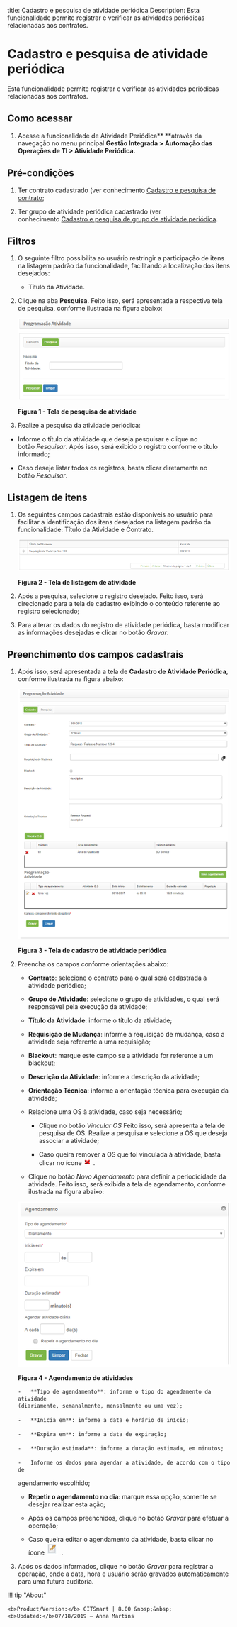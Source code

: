 title: Cadastro e pesquisa de atividade periódica
Description: Esta funcionalidade permite registrar e verificar as atividades
periódicas relacionadas aos contratos.

# Cadastro e pesquisa de atividade periódica

Esta funcionalidade permite registrar e verificar as atividades periódicas
relacionadas aos contratos.

Como acessar
-----------

1.  Acesse a funcionalidade de Atividade Periódica** **através da navegação no
    menu principal **Gestão Integrada > Automação das Operações de TI > Atividade
    Periódica.**

Pré-condições
------------

1.  Ter contrato cadastrado (ver conhecimento [Cadastro e pesquisa de
    contrato]();

2.  Ter grupo de atividade periódica cadastrado (ver conhecimento [Cadastro e
    pesquisa de grupo de atividade
    periódica]().

Filtros
------

1.  O seguinte filtro possibilita ao usuário restringir a participação de itens
    na listagem padrão da funcionalidade, facilitando a localização dos itens
    desejados:

     -   Título da Atividade.

1.  Clique na aba **Pesquisa**. Feito isso, será apresentada a respectiva tela
    de pesquisa, conforme ilustrada na figura abaixo:

    ![Criar](images/periodic-1.png)
    
    **Figura 1 - Tela de pesquisa de atividade**

1.  Realize a pesquisa da atividade periódica:

-   Informe o título da atividade que deseja pesquisar e clique no
    botão *Pesquisar*. Após isso, será exibido o registro conforme o título
    informado;

-   Caso deseje listar todos os registros, basta clicar diretamente no
    botão *Pesquisar*.

Listagem de itens
----------------

1.  Os seguintes campos cadastrais estão disponíveis ao usuário para facilitar a
    identificação dos itens desejados na listagem padrão da
    funcionalidade: Título da Atividade e Contrato.

    ![Criar](images/periodic-2.png)
    
    **Figura 2 - Tela de listagem de atividade**

1.  Após a pesquisa, selecione o registro desejado. Feito isso, será direcionado
    para a tela de cadastro exibindo o conteúdo referente ao registro
    selecionado;

2.  Para alterar os dados do registro de atividade periódica, basta modificar as
    informações desejadas e clicar no botão *Gravar*.

Preenchimento dos campos cadastrais
----------------------------------

1.  Após isso, será apresentada a tela de **Cadastro de Atividade Periódica**,
    conforme ilustrada na figura abaixo:

    ![Criar](images/periodic-3.png)
    
    **Figura 3 - Tela de cadastro de atividade periódica**

1.  Preencha os campos conforme orientações abaixo:

    -   **Contrato**: selecione o contrato para o qual será cadastrada a atividade
    periódica;

    -   **Grupo de Atividade**: selecione o grupo de atividades, o qual será
    responsável pela execução da atividade;

    -   **Título da Atividade**: informe o título da atividade;

    -   **Requisição de Mudança**: informe a requisição de mudança, caso a atividade
    seja referente a uma requisição;

    -   **Blackout**: marque este campo se a atividade for referente a um blackout;

    -   **Descrição da Atividade**: informe a descrição da atividade;

    -   **Orientação Técnica**: informe a orientação técnica para execução da
    atividade;

    -   Relacione uma OS à atividade, caso seja necessário;

        -   Clique no botão *Vincular OS* Feito isso, será apresenta a tela de
        pesquisa de OS. Realize a pesquisa e selecione a OS que deseja associar
        a atividade;

        -   Caso queira remover a OS que foi vinculada à atividade, basta clicar no
        ícone ![Criar](images/periodic-6.png) .

    -   Clique no botão *Novo Agendamento* para definir a periodicidade da
    atividade. Feito isso, será exibida a tela de agendamento, conforme
    ilustrada na figura abaixo:

    ![Criar](images/periodic-4.png)
    
    **Figura 4 - Agendamento de atividades**

        -   **Tipo de agendamento**: informe o tipo do agendamento da atividade
        (diariamente, semanalmente, mensalmente ou uma vez);

        -   **Inicia em**: informe a data e horário de início;

        -   **Expira em**: informe a data de expiração;

        -   **Duração estimada**: informe a duração estimada, em minutos;

        -   Informe os dados para agendar a atividade, de acordo com o tipo de
    agendamento escolhido;

      -   **Repetir o agendamento no dia**: marque essa opção, somente se desejar
    realizar esta ação;

      -   Após os campos preenchidos, clique no botão *Gravar* para efetuar a
    operação;

      -   Caso queira editar o agendamento da atividade, basta clicar no ícone ![Criar](images/periodic-5.png)  .

1.  Após os dados informados, clique no botão *Gravar* para registrar a
    operação, onde a data, hora e usuário serão gravados automaticamente para
    uma futura auditoria.


!!! tip "About"

    <b>Product/Version:</b> CITSmart | 8.00 &nbsp;&nbsp;
    <b>Updated:</b>07/18/2019 – Anna Martins

